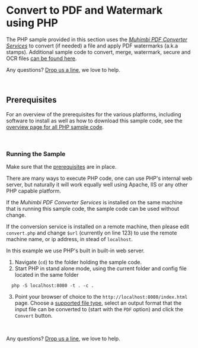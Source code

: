 # Convert to PDF and Watermark using PHP
The PHP sample provided in this section uses the *[Muhimbi PDF Converter Services](http://www.muhimbi.com/Products/PDF-Converter-Services/summary.aspx)* to convert (if needed) a file and apply PDF watermarks (a.k.a stamps). Additional sample code to convert, merge, watermark, secure and OCR files [can be found here](../).

Any questions? [Drop us a line](http://www.muhimbi.com/contact.aspx), we love to help.


<br/>


## Prerequisites
For an overview of the prerequisites for the various platforms, including software to install as well as how to download this sample code, see the [overview page for all PHP sample code](../).

<br/>


### Running the Sample

Make sure that the [prerequisites](#Prerequisites) are in place. 

There are many ways to execute PHP code, one can use PHP's internal web server, but naturally it will work equally well using Apache, IIS or any other PHP capable platform.

If the *Muhimbi PDF Converter Services* is installed on the same machine that is running this sample code, the sample code can be used without change.

If the conversion service is installed on a remote machine, then please edit `convert.php` and change `$url` (currently on line 123) to use the remote machine name, or ip address, in stead of `localhost`.


In this example we use PHP's built in built-in web server.

1. Navigate (`cd`) to the folder holding the sample code.
2. Start PHP in stand alone mode, using the current folder and config file located in the same folder

```
  php -S localhost:8080 -t . -c .
```


3. Point your browser of choice to the `http://localhost:8080/index.html` page. Choose a [supported file type](https://support.muhimbi.com/hc/en-us/articles/228089047-What-file-formats-types-are-supported-for-conversion-), select an output format that the input file can be converted to (start with the `PDF` option) and click the `Convert` button.

<br/>

Any questions? [Drop us a line](http://www.muhimbi.com/contact.aspx), we love to help.

